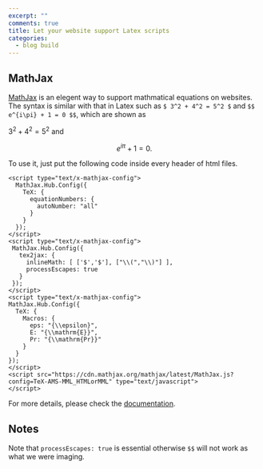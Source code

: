 ```yaml
---
excerpt: ""
comments: true
title: Let your website support Latex scripts
categories:
  - blog build
---
```


## MathJax

[MathJax](https://www.mathjax.org/) is an elegent way to support mathmatical equations on websites. The syntax is similar with that in Latex such as `$ 3^2 + 4^2 = 5^2 $` and  `$$ e^{i\pi} + 1 = 0 $$`, which are shown as

$3^2 + 4^2 = 5^2$ and 

$$e^{i\pi} + 1 = 0.$$


To use it, just put the following code inside every header of html files.

```
<script type="text/x-mathjax-config"> 
  MathJax.Hub.Config({ 
    TeX: { 
      equationNumbers: { 
        autoNumber: "all" 
      } 
    } 
  }); 
</script>
<script type="text/x-mathjax-config">
 MathJax.Hub.Config({
   tex2jax: {
     inlineMath: [ ['$','$'], ["\\(","\\)"] ],
     processEscapes: true
   }
 });
</script>
<script type="text/x-mathjax-config">
MathJax.Hub.Config({
  TeX: {
    Macros: {
      eps: "{\\epsilon}",
      E: "{\\mathrm{E}}",
      Pr: "{\\mathrm{Pr}}"
    }
  }
});
</script>
<script src="https://cdn.mathjax.org/mathjax/latest/MathJax.js?config=TeX-AMS-MML_HTMLorMML" type="text/javascript">
</script>
```

For more details, please check the [documentation](http://docs.mathjax.org/en/latest/start.html).

## Notes

Note that `processEscapes: true` is essential otherwise `$$` will not work as what we were imaging.

